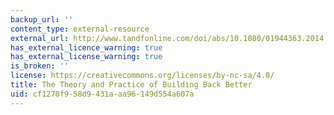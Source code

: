 ```yaml
---
backup_url: ''
content_type: external-resource
external_url: http://www.tandfonline.com/doi/abs/10.1080/01944363.2014.988597
has_external_licence_warning: true
has_external_license_warning: true
is_broken: ''
license: https://creativecommons.org/licenses/by-nc-sa/4.0/
title: The Theory and Practice of Building Back Better
uid: cf1270f9-58d9-431a-aa96-149d554a607a
---
```

